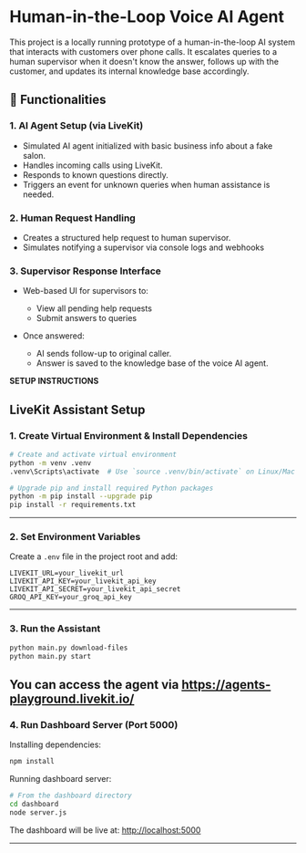 # Human-in-the-Loop Voice AI Agent

This project is a locally running prototype of a human-in-the-loop AI system that interacts with customers over phone calls. It escalates queries to a human supervisor when it doesn't know the answer, follows up with the customer, and updates its internal knowledge base accordingly.

## 🔧 Functionalities

### 1. AI Agent Setup (via LiveKit)
- Simulated AI agent initialized with basic business info about a fake salon.
- Handles incoming calls using LiveKit.
- Responds to known questions directly.
- Triggers an event for unknown queries when human assistance is needed.

### 2. Human Request Handling
- Creates a structured help request to human supervisor.
- Simulates notifying a supervisor via console logs and webhooks

### 3. Supervisor Response Interface
- Web-based UI for supervisors to:
  - View all pending help requests
  - Submit answers to queries
  
- Once answered:
  - AI sends follow-up to original caller.
  - Answer is saved to the knowledge base of the voice AI agent.


 **SETUP INSTRUCTIONS**
 
##  LiveKit Assistant Setup

###  1. Create Virtual Environment & Install Dependencies

```bash
# Create and activate virtual environment
python -m venv .venv
.venv\Scripts\activate  # Use `source .venv/bin/activate` on Linux/Mac

# Upgrade pip and install required Python packages
python -m pip install --upgrade pip
pip install -r requirements.txt
```

---

###  2. Set Environment Variables

Create a `.env` file in the project root and add:

```env
LIVEKIT_URL=your_livekit_url
LIVEKIT_API_KEY=your_livekit_api_key
LIVEKIT_API_SECRET=your_livekit_api_secret
GROQ_API_KEY=your_groq_api_key
```

---

###  3. Run the Assistant

```bash
python main.py download-files
python main.py start
```
You can access the agent via https://agents-playground.livekit.io/
---

###  4. Run Dashboard Server (Port 5000)

 Installing dependencies:
```bash
npm install
```

Running dashboard server:

```bash
# From the dashboard directory
cd dashboard
node server.js
```

The dashboard will be live at: [http://localhost:5000](http://localhost:5000)

---


